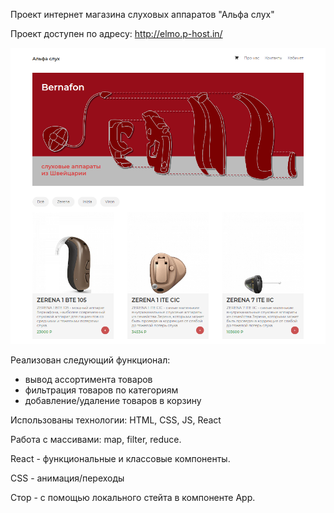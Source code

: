 Проект интернет магазина слуховых аппаратов "Альфа слух"

Проект доступен по адресу:
  http://elmo.p-host.in/

![Image text](https://github.com/Pribytov/hearing_shop/blob/main/bernafon1.png)

Реализован следующий функционал:
- вывод ассортимента товаров
- фильтрация товаров по категориям
- добавление/удаление товаров в корзину

Использованы технологии:
  HTML, CSS, JS, React
  
Работа с массивами: map, filter, reduce.

React - функциональные и классовые компоненты.

CSS - анимация/переходы

Стор - с помощью локального стейта в компоненте App.

